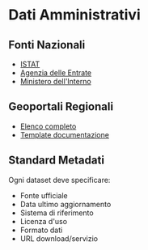 # Dati Amministrativi

## Fonti Nazionali
- [ISTAT](national/istat.md)
- [Agenzia delle Entrate](national/anncsu.md)
- [Ministero dell'Interno](national/mint.md)

## Geoportali Regionali
- [Elenco completo](regional/README.md)
- [Template documentazione](regional/template.md)

## Standard Metadati
Ogni dataset deve specificare:
- Fonte ufficiale
- Data ultimo aggiornamento
- Sistema di riferimento
- Licenza d'uso
- Formato dati
- URL download/servizio
